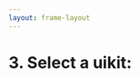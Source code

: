```yaml
---
layout: frame-layout
---
```


# 3. Select a uikit:

<RadioGroup>

<RadioCard href="/guide/cross/flutter.html#blank" label="Blank" icon="https://cdn.svgporn.com/logos/css-3.svg" />

</RadioGroup>